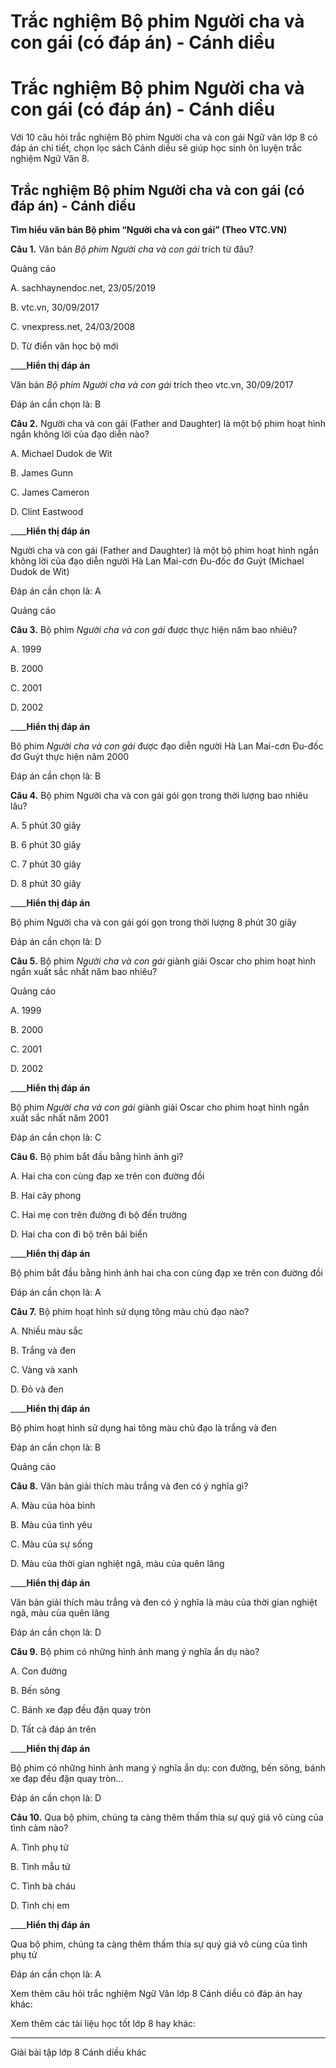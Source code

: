 # Trắc nghiệm Bộ phim Người cha và con gái (có đáp án) - Cánh diều

# Trắc nghiệm Bộ phim Người cha và con gái (có đáp án) - Cánh diều

Với 10 câu hỏi trắc nghiệm Bộ phim Người cha và con gái Ngữ văn lớp 8 có đáp án chi tiết, chọn lọc sách Cánh diều sẽ giúp học sinh ôn luyện trắc nghiệm Ngữ Văn 8.

## Trắc nghiệm Bộ phim Người cha và con gái (có đáp án) - Cánh diều

**Tìm hiểu văn bản Bộ phim “Người cha và con gái” (Theo VTC.VN)**

**Câu 1.** Văn bản  _Bộ phim Người cha và con gái_ trích từ đâu?

Quảng cáo

A. sachhaynendoc.net, 23/05/2019

B. vtc.vn, 30/09/2017

C. vnexpress.net, 24/03/2008

D. Từ điển văn học bộ mới

____**Hiển thị đáp án**

Văn bản  _Bộ phim Người cha và con gái_ trích theo vtc.vn, 30/09/2017

Đáp án cần chọn là: B

**Câu 2.** Người cha và con gái (Father and Daughter) là một bộ phim hoạt hình ngắn không lời của đạo diễn nào?

A. Michael Dudok de Wit

B. James Gunn

C. James Cameron

D. Clint Eastwood

____**Hiển thị đáp án**

Người cha và con gái (Father and Daughter) là một bộ phim hoạt hình ngắn không lời của đạo diễn người Hà Lan Mai-cơn Đu-đốc đơ Guýt (Michael Dudok de Wit)

Đáp án cần chọn là: A

Quảng cáo

**Câu 3.** Bộ phim  _Người cha và con gái_ được thực hiện năm bao nhiêu?

A. 1999

B. 2000

C. 2001

D. 2002

____**Hiển thị đáp án**

Bộ phim  _Người cha và con gái_ được đạo diễn người Hà Lan Mai-cơn Đu-đốc đơ Guýt thực hiện năm 2000

Đáp án cần chọn là: B

**Câu 4.** Bộ phim Người cha và con gái gói gọn trong thời lượng bao nhiêu lâu?

A. 5 phút 30 giây

B. 6 phút 30 giây

C. 7 phút 30 giây

D. 8 phút 30 giây

____**Hiển thị đáp án**

Bộ phim Người cha và con gái gói gọn trong thời lượng 8 phút 30 giây

Đáp án cần chọn là: D

**Câu 5.** Bộ phim  _Người cha và con gái_ giành giải Oscar cho phim hoạt hình ngắn xuất sắc nhất năm bao nhiêu?

Quảng cáo

A. 1999

B. 2000

C. 2001

D. 2002

____**Hiển thị đáp án**

Bộ phim  _Người cha và con gái_ giành giải Oscar cho phim hoạt hình ngắn xuất sắc nhất năm 2001

Đáp án cần chọn là: C

**Câu 6.** Bộ phim bắt đầu bằng hình ảnh gì?

A. Hai cha con cùng đạp xe trên con đường đồi

B. Hai cây phong

C. Hai mẹ con trên đường đi bộ đến trường

D. Hai cha con đi bộ trên bãi biển

____**Hiển thị đáp án**

Bộ phim bắt đầu bằng hình ảnh hai cha con cùng đạp xe trên con đường đồi

Đáp án cần chọn là: A

**Câu 7.** Bộ phim hoạt hình sử dụng tông màu chủ đạo nào?

A. Nhiều màu sắc

B. Trắng và đen

C. Vàng và xanh

D. Đỏ và đen

____**Hiển thị đáp án**

Bộ phim hoạt hình sử dụng hai tông màu chủ đạo là trắng và đen

Đáp án cần chọn là: B

Quảng cáo

**Câu 8.** Văn bản giải thích màu trắng và đen có ý nghĩa gì?

A. Màu của hòa bình

B. Màu của tình yêu

C. Màu của sự sống

D. Màu của thời gian nghiệt ngã, màu của quên lãng

____**Hiển thị đáp án**

Văn bản giải thích màu trắng và đen có ý nghĩa là màu của thời gian nghiệt ngã, màu của quên lãng

Đáp án cần chọn là: D

**Câu 9.** Bộ phim có những hình ảnh mang ý nghĩa ẩn dụ nào?

A. Con đường

B. Bến sông

C. Bánh xe đạp đều đặn quay tròn

D. Tất cả đáp án trên

____**Hiển thị đáp án**

Bộ phim có những hình ảnh mang ý nghĩa ẩn dụ: con đường, bến sông, bánh xe đạp đều đặn quay tròn…

Đáp án cần chọn là: D

**Câu 10.** Qua bộ phim, chúng ta càng thêm thấm thía sự quý giá vô cùng của tình cảm nào?

A. Tình phụ tử

B. Tình mẫu tử

C. Tình bà cháu

D. Tình chị em

____**Hiển thị đáp án**

Qua bộ phim, chúng ta càng thêm thấm thía sự quý giá vô cùng của tình phụ tử

Đáp án cần chọn là: A

Xem thêm câu hỏi trắc nghiệm Ngữ Văn lớp 8 Cánh diều có đáp án hay khác:

Xem thêm các tài liệu học tốt lớp 8 hay khác:

* * *

Giải bài tập lớp 8 Cánh diều khác
